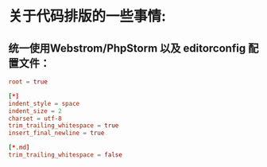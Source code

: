 # 关于代码排版的一些事情:

## 统一使用Webstrom/PhpStorm 以及 editorconfig 配置文件：
```conf
root = true

[*]
indent_style = space
indent_size = 2
charset = utf-8
trim_trailing_whitespace = true
insert_final_newline = true

[*.md]
trim_trailing_whitespace = false
```
